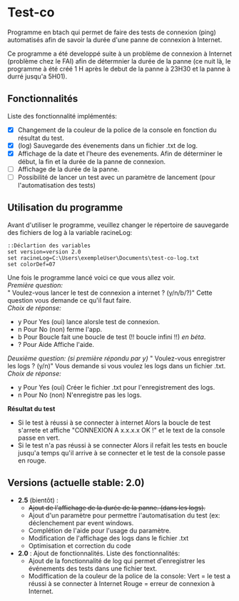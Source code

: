 # Test-co 
Programme en btach qui permet de faire des tests de connexion (ping) automatisés afin de savoir la durée d'une panne de connexion à Internet.

Ce programme a été developpé suite à un problème de connexion à Internet (problème chez le FAI) afin de détermnier la durée de la panne (ce nuit là, le programme à été créé 1 H après le debut de la panne à 23H30 et la panne à durré jusqu'a 5H01).

## Fonctionnalités
Liste des fonctionnalité implémentés:
- [x] Changement de la couleur de la police de la console en fonction du résultat du test.
- [x] (log) Sauvegarde des évenements dans un fichier .txt de log.
- [x] Affichage de la date et l'heure des evenements. Afin de déterminer le début, la fin et la durée de la panne de connexion.
- [ ] Affichage de la durée de la panne.
- [ ] Possibilité de lancer un test avec un paramètre de lancement (pour l'automatisation des tests)

## Utilisation du programme
Avant d'utiliser le programme, veuillez changer le répertoire de sauvegarde des fichiers de log à la variable racineLog:
```batch
::Déclartion des variables
set version=version 2.0
set racineLog=C:\Users\exempleUser\Documents\test-co-log.txt
set colorDef=07
```
Une fois le programme lancé voici ce que vous allez voir.  
*Première question:*  
" Voulez-vous lancer le test de connexion a internet ? (y/n/b/?)" Cette question vous demande ce qu'il faut faire.  
*Choix de réponse:*
- y     Pour Yes (oui) lance alorsle test de connexion.
- n     Pour No (non) ferme l'app.
- b     Pour Boucle  fait une boucle de test (!! boucle infini !!) *en béta*.
- ?     Pour Aide  Affiche l'aide.  

*Deuxième question: (si première répondu par y)*
" Voulez-vous enregistrer les logs ? (y/n)" Vous demande si vous voulez les logs dans un fichier .txt.  
*Choix de réponse:*
- y     Pour Yes (oui) Créer le fichier .txt pour l'enregistrement des logs.
- n     Pour No (non)  N'enregistre pas les logs.

**Résultat du test**
- Si le test à réussi à se connecter à internet Alors la boucle de test s'arrete et affiche "CONNEXION A x.x.x.x OK !" et le text de la console passe en vert.
- Si le test n'a pas réussi à se connecter Alors il refait les tests en boucle jusqu'a temps qu'il arrive à se connecter et le test de la console passe en rouge. 

## Versions (actuelle stable: 2.0)
- __2.5__ (bientôt) : 
    * ~~Ajout de l'affichage de la durée de la panne. (dans les logs).~~
    * Ajout d'un paramètre pour permettre l'automatisation du test (ex: déclenchement par event windows.
    * Complétion de l'aide pour l'usage du paramètre.
    * Modification de l'affichage des logs dans le fichier .txt
    * Optimisation et correction du code
- __2.0__ : Ajout de fonctionnalités. Liste des fonctionnalités:
    * Ajout de la fonctionnalité de log qui permet d'enregistrer les événements des tests dans une fichier text.
    * Modiffication de la couleur de la police de la console: Vert = le test a réussi à se connecter à Internet Rouge = erreur de connexion à Internet.
